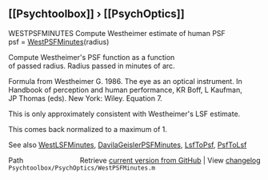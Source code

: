 ## [[Psychtoolbox]] &#8250; [[PsychOptics]]

WESTPSFMINUTES  Compute Westheimer estimate of human PSF  
   psf = [WestPSFMinutes](WestPSFMinutes)(radius)  
  
   Compute Westheimer's PSF function as a function  
   of passed radius.  Radius passed in minutes of arc.  
  
   Formula from Westheimer G. 1986. The eye as an optical instrument.  In  
   Handbook of perception and human performance, KR Boff, L Kaufman,  
   JP Thomas (eds). New York: Wiley.  Equation 7.  
  
   This is only approximately consistent with Westheimer's LSF estimate.  
  
   This comes back normalized to a maximum of 1.  
  
   See also [WestLSFMinutes](WestLSFMinutes), [DavilaGeislerPSFMinutes](DavilaGeislerPSFMinutes), [LsfToPsf](LsfToPsf), [PsfToLsf](PsfToLsf)  




<div class="code_header" style="text-align:right;">
  <span style="float:left;">Path&nbsp;&nbsp;</span> <span class="counter">Retrieve <a href=
  "https://raw.github.com/Psychtoolbox-3/Psychtoolbox-3/beta/Psychtoolbox/PsychOptics/WestPSFMinutes.m">current version from GitHub</a> | View <a href=
  "https://github.com/Psychtoolbox-3/Psychtoolbox-3/commits/beta/Psychtoolbox/PsychOptics/WestPSFMinutes.m">changelog</a></span>
</div>
<div class="code">
  <code>Psychtoolbox/PsychOptics/WestPSFMinutes.m</code>
</div>

